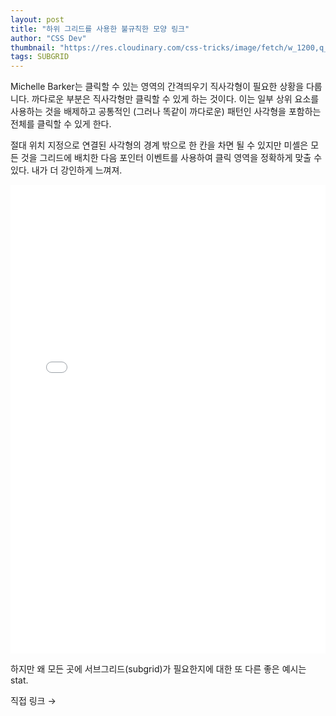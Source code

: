 ```yaml
---
layout: post
title: "하위 그리드를 사용한 불규칙한 모양 링크"
author: "CSS Dev"
thumbnail: "https://res.cloudinary.com/css-tricks/image/fetch/w_1200,q_auto,f_auto/https://css-tricks.com/wp-content/uploads/2020/07/irregular-shaped-links-with-subgrid-03a.jpg"
tags: SUBGRID
---
```



Michelle Barker는 클릭할 수 있는 영역의 간격띄우기 직사각형이 필요한 상황을 다룹니다. 까다로운 부분은 직사각형만 클릭할 수 있게 하는 것이다. 이는 일부 상위 요소를 사용하는 것을 배제하고 공통적인 (그러나 똑같이 까다로운) 패턴인 사각형을 포함하는 전체를 클릭할 수 있게 한다.

절대 위치 지정으로 연결된 사각형의 경계 밖으로 한 칸을 차면 될 수 있지만 미셸은 모든 것을 그리드에 배치한 다음 포인터 이벤트를 사용하여 클릭 영역을 정확하게 맞출 수 있다. 내가 더 강인하게 느껴져.

<div class="wp-block-cp-codepen-gutenberg-embed-block cp_embed_wrapper resizable" style="height: 750px;"><iframe id="cp_embed_JjGNdNY" src="//codepen.io/anon/embed/JjGNdNY?height=750&amp;theme-id=1&amp;slug-hash=JjGNdNY&amp;default-tab=result" height="750" scrolling="no" frameborder="0" allowfullscreen="" allowpaymentrequest="" name="CodePen Embed JjGNdNY" title="CodePen Embed JjGNdNY" class="cp_embed_iframe" style="width: 100%; overflow: hidden; height: 100%;">CodePen Embed Fallback</iframe><div class="win-size-grip" style="touch-action: none;"></div></div>

하지만 왜 모든 곳에 서브그리드(subgrid)가 필요한지에 대한 또 다른 좋은 예시는 stat.

직접 링크 →